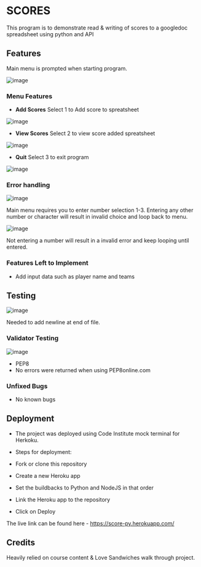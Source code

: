 # SCORES
This program is to demonstrate read & writing of scores to a googledoc spreadsheet using python and API

## Features 
Main menu is prompted when starting program.

![image](https://user-images.githubusercontent.com/5288061/173103565-ed6fd652-6295-41b4-a3b8-159dd43190f1.png)

### Menu Features

- __Add Scores__ Select 1 to Add score to spreatsheet

![image](https://user-images.githubusercontent.com/5288061/173109088-98047a88-8f44-4fef-9cf3-c31a1bc9ee69.png)



- __View Scores__ Select 2 to view score added spreatsheet

![image](https://user-images.githubusercontent.com/5288061/173109333-f0fc9860-0938-4236-9701-f1139d29fb79.png)

- __Quit__ Select 3 to exit program

![image](https://user-images.githubusercontent.com/5288061/173109451-83dd276a-7269-4e10-8daf-7bd9d24f0915.png)


### Error handling

![image](https://user-images.githubusercontent.com/5288061/173121778-60f5aaa2-1981-4636-a676-16e3667d50f4.png)

Main menu requires you to enter number selection 1-3. Entering any other number or character will result in invalid choice and loop back to menu.

![image](https://user-images.githubusercontent.com/5288061/173121479-f08c2063-1397-4d69-a8d2-d9ea5c33951e.png)

Not entering a number will result in a invalid error and keep looping until entered.

### Features Left to Implement

- Add input data such as player name and teams

## Testing 

![image](https://user-images.githubusercontent.com/5288061/173120611-8ccf7304-786f-4207-be47-4fc54bb366e1.png)

Needed to add newline at end of file.

### Validator Testing 

![image](https://user-images.githubusercontent.com/5288061/173120960-1977ec81-64a0-4213-b72c-49d6f8c3d25d.png)

- PEP8
- No errors were returned when using PEP8online.com

### Unfixed Bugs
- No known bugs

## Deployment

- The project was deployed using Code Institute mock terminal for Herkoku.

- Steps for deployment:
- Fork or clone this repository
- Create a new Heroku app
- Set the buildbacks to Python and NodeJS in that order 
- Link the Heroku app to the repository
- Click on Deploy 

The live link can be found here - https://score-py.herokuapp.com/

## Credits 

Heavily relied on course content & Love Sandwiches walk through project.
